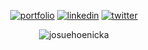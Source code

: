 <div align="center">

  [![portfolio](https://img.shields.io/badge/portfolio-000?style=for-the-badge&logo=ko-fi&logoColor=white)](https://josuehoenicka.github.io/)
  [![linkedin](https://img.shields.io/badge/linkedin-000?style=for-the-badge&logo=linkedin&logoColor=white)](https://www.linkedin.com/in/josuehoenicka/)
  [![twitter](https://img.shields.io/badge/instagram-000?style=for-the-badge&logo=instagram&logoColor=white)](https://www.instagram.com/josuehoenicka/?hl=es)
  
  <p><img align="center" src="https://github-readme-streak-stats.herokuapp.com/?user=josuehoenicka&theme=dark" alt="josuehoenicka" /></p>
  
</div>
